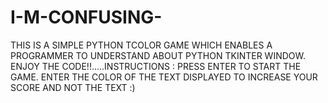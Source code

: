 # I-M-CONFUSING-
THIS IS A SIMPLE PYTHON TCOLOR GAME WHICH ENABLES A PROGRAMMER TO UNDERSTAND ABOUT PYTHON TKINTER WINDOW. ENJOY THE CODE!!.....INSTRUCTIONS :  PRESS ENTER TO START THE GAME. ENTER THE COLOR OF THE TEXT DISPLAYED TO INCREASE YOUR SCORE AND NOT THE TEXT :)
